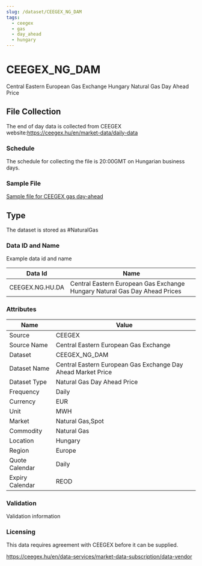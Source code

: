 ```yaml
---
slug: /dataset/CEEGEX_NG_DAM
tags:
  - ceegex
  - gas
  - day_ahead
  - hungary
---
```


CEEGEX_NG_DAM
============================================================

Central Eastern European Gas Exchange Hungary Natural Gas Day Ahead Price

## File Collection

The end of day data is collected from CEEGEX website:https://ceegex.hu/en/market-data/daily-data  

### Schedule

The schedule for collecting the file is 20:00GMT on Hungarian business days.

### Sample File

[Sample file for CEEGEX gas day-ahead](pathname://../../daily_market_data_export.xlsx)

## Type

The dataset is stored as #NaturalGas

### Data ID and Name

Example data id and name

|**Data Id**|**Name**|
|-|-|
|CEEGEX.NG.HU.DA|Central Eastern European Gas Exchange Hungary Natural Gas Day Ahead Prices|

### Attributes

|Name|Value|
|-|-|
|Source|CEEGEX|
|Source Name|Central Eastern European Gas Exchange|
|Dataset|CEEGEX_NG_DAM|
|Dataset Name|Central Eastern European Gas Exchange Day Ahead Market Price|
|Dataset Type|Natural Gas Day Ahead Price|
|Frequency|Daily|
|Currency|EUR|
|Unit|MWH|
|Market|Natural Gas,Spot|
|Commodity|Natural Gas|
|Location|Hungary|
|Region|Europe|
|Quote Calendar|Daily|
|Expiry Calendar|REOD|

### Validation

Validation information

### Licensing

This data requires agreement with CEEGEX before it can be supplied.

https://ceegex.hu/en/data-services/market-data-subscription/data-vendor
